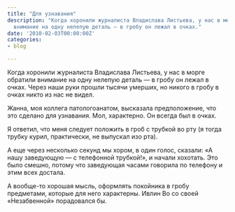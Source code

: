 ```yaml
---
title: "Для узнавания"
description: "Когда хоронили журналиста Владислава Листьева, у нас в морге обратили
  внимание на одну нелепую деталь — в гробу он лежал в очках."
date: '2010-02-03T00:00:00Z'
categories:
- blog

---
```

Когда хоронили журналиста Владислава Листьева, у нас в морге обратили внимание на одну нелепую деталь — в гробу он лежал в очках. Через наши руки прошли тысячи умерших, но никого в гробу в очках никто из нас не видел.

Жанна, моя коллега  патологоанатом, высказала предположение, что это сделано для узнавания. Мол, характерно. Он всегда был в очках.

Я ответил, что меня следует положить в гроб с трубкой во рту (я тогда трубку курил, практически, не выпускал изо рта).

А еще через несколько секунд мы хором, в один голос, сказали: «А нашу заведующую — с телефонной трубкой!», и начали хохотать. Это было смешно, потому что заведующая часами говорила по телефону и этим всех достала.

А вообще-то хорошая мысль, оформлять покойника в гробу предметами, которые для него характерны. Ивлин Во  со своей «Незабвенной» порадовался бы.